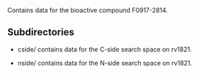 Contains data for the bioactive compound F0917-2814.

## Subdirectories

- cside/ contains data for the C-side search space on rv1821.

- nside/ contains data for the N-side search space on rv1821.

